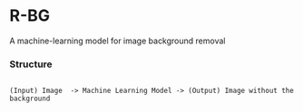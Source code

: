 # R-BG

A machine-learning model for image background removal

### Structure

```

(Input) Image  -> Machine Learning Model -> (Output) Image without the background 

```
